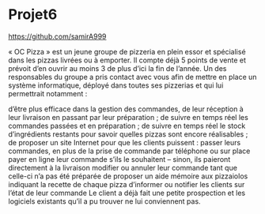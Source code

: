 # Projet6
https://github.com/samirA999


« OC Pizza » est un jeune groupe de pizzeria en plein essor et spécialisé dans les pizzas livrées ou à emporter. Il compte déjà 5 points de vente et prévoit d’en ouvrir au moins 3 de plus d’ici la fin de l’année. Un des responsables du groupe a pris contact avec vous afin de mettre en place un système informatique, déployé dans toutes ses pizzerias et qui lui permettrait notamment :

d’être plus efficace dans la gestion des commandes, de leur réception à leur livraison en passant par leur préparation ;
de suivre en temps réel les commandes passées et en préparation ;
de suivre en temps réel le stock d’ingrédients restants pour savoir quelles pizzas sont encore réalisables ;
de proposer un site Internet pour que les clients puissent :
passer leurs commandes, en plus de la prise de commande par téléphone ou sur place
payer en ligne leur commande s’ils le souhaitent – sinon, ils paieront directement à la livraison
modifier ou annuler leur commande tant que celle-ci n’a pas été préparée
de proposer un aide mémoire aux pizzaiolos indiquant la recette de chaque pizza
d’informer ou notifier les clients sur l’état de leur commande
Le client a déjà fait une petite prospection et les logiciels existants qu’il a pu trouver ne lui conviennent pas.
